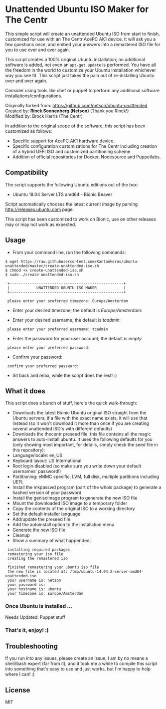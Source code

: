 # Unattended Ubuntu ISO Maker for The Centr

This simple script will create an unattended Ubuntu ISO from start to finish, customized for use with an The Centr AcePC AK1 device. It will ask you a few questions once, and embed your answers into a remastered ISO file for you to use over and over again.

This script creates a 100% original Ubuntu installation; no additional software is added, not even an ```apt-get update``` is performed. You have all the freedom in the world to customize your Ubuntu installation whichever way you see fit. This script just takes the pain out of re-installing Ubuntu over and over again.

Consider using tools like chef or puppet to perform any additional software installations/configurations. 

Originally forked from: https://github.com/netson/ubuntu-unattended  
Created by: **Rinck Sonnenberg (Netson)** (Thank you Rinck!)  
Modified by: Brock Harris (The Centr)  

In addition to the original scope of the software, this script has been customized as follows:
* Specific support for AcePC AK1 hardware device.
* Specific configuration customizations for The Centr including creation of a hybrid UEFI ISO and customized partitioning scheme.
* Addition of official repositories for Docker, Nodesource and Puppetlabs.

## Compatibility

The script supports the following Ubuntu editions out of the box:
* Ubuntu 18.04 Server LTS amd64 - Bionic Beaver

Script automatically chooses the latest current image by parsing http://releases.ubuntu.com page.

This script has been customized to work on Bionic, use on other releases may or may not work as expected. 

## Usage

* From your command line, run the following commands:

```
$ wget https://raw.githubusercontent.com/Kantankerus/ubuntu-unattended/master/create-unattended-iso.sh
$ chmod +x create-unattended-iso.sh
$ sudo ./create-unattended-iso.sh

 +---------------------------------------------------+
 |            UNATTENDED UBUNTU ISO MAKER            |
 +---------------------------------------------------+

 please enter your preferred timezone: Europe/Amsterdam
```
* Enter your desired timezone; the default is *Europe/Amsterdam*:

* Enter your desired username; the default is *tcadmin*:

```
 please enter your preferred username: tcadmin
```

* Enter the password for your user account; the default is *empty*

```
 please enter your preferred password:
```

* Confirm your password:

```
 confirm your preferred password:
```

* Sit back and relax, while the script does the rest! :)

## What it does

This script does a bunch of stuff, here's the quick walk-through:

* Downloads the latest Bionic Ubuntu original ISO straight from the Ubuntu servers; if a file with the exact name exists, it will use that instead (so it won't download it more than once if you are creating several unattended ISO's with different defaults)
* Downloads the thecentr preseed file; this file contains all the magic answers to auto-install ubuntu. It uses the following defaults for you (only showing most important, for details, simply check the seed file in this repository):
 * Language/locale: en_US
 * Keyboard layout: US International
 * Root login disabled (so make sure you write down your default usernames' password!)
 * Partitioning: eMMC specific, LVM, full disk, multiple partitions including UEFI.
* Install the mkpasswd program (part of the whois package) to generate a hashed version of your password
* Install the genisoimage program to generate the new ISO file
* Mount the downloaded ISO image to a temporary folder
* Copy the contents of the original ISO to a working directory
* Set the default installer language
* Add/update the preseed file
* Add the autoinstall option to the installation menu
* Generate the new ISO file
* Cleanup
* Show a summary of what happended:

```  
 installing required packages
 remastering your iso file
 creating the remastered iso
 -----
 finished remastering your ubuntu iso file
 the new file is located at: /tmp/ubuntu-14.04.2-server-amd64-unattended.iso
 your username is: netson
 your password is: 
 your hostname is: ubuntu
 your timezone is: Europe/Amsterdam
```

### Once Ubuntu is installed ...

Needs Updated:
Puppet stuff

### That's it, enjoy! :)

## Troubleshooting

If you run into any issues, please create an issue; I am by no means a shell/bash expert (far from it), and it took me a while to compile this script into something that's easy to use and just works, but I'm happy to help where I can! :)

## License
MIT
